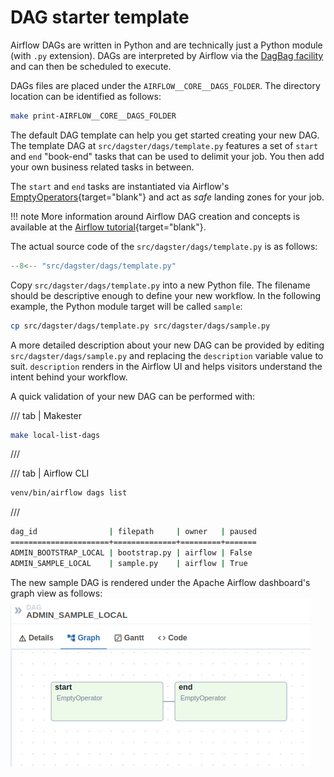 # DAG starter template

Airflow DAGs are written in Python and are technically just a Python module (with `.py` extension). DAGs are interpreted by Airflow via the [DagBag facility](https://airflow.apache.org/docs/stable/_modules/airflow/models/dagbag.html#DagBag) and can then be scheduled to execute.

DAGs files are placed under the `AIRFLOW__CORE__DAGS_FOLDER`. The directory location can be identified as follows:
``` sh
make print-AIRFLOW__CORE__DAGS_FOLDER
```

The default DAG template can help you get started creating your new DAG. The template DAG at `src/dagster/dags/template.py` features a set of `start` and `end` "book-end" tasks that can be used to delimit your job. You then add your own business related tasks in between.

The `start` and `end` tasks are instantiated via Airflow's [EmptyOperators](https://airflow.apache.org/docs/apache-airflow/stable/_api/airflow/operators/empty/index.html#module-airflow.operators.empty){target="blank"} and act as _safe_ landing zones for your job.

!!! note
    More information around Airflow DAG creation and concepts is available at the [Airflow tutorial](https://airflow.apache.org/docs/stable/tutorial.html){target="blank"}.

The actual source code of the `src/dagster/dags/template.py` is as follows:
``` python title="src/dagster/dags/template.py"
--8<-- "src/dagster/dags/template.py"
```

Copy `src/dagster/dags/template.py` into a new Python file. The filename should be descriptive enough to define your new workflow. In the following example, the Python module target will be called `sample`:
``` sh
cp src/dagster/dags/template.py src/dagster/dags/sample.py
```

A more detailed description about your new DAG can be provided by editing `src/dagster/dags/sample.py` and replacing the `description` variable value to suit. `description` renders in the Airflow UI and helps visitors understand the intent behind your workflow.

A quick validation of your new DAG can be performed with:

/// tab | Makester
``` sh
make local-list-dags
```
///

/// tab | Airflow CLI
``` sh
venv/bin/airflow dags list
```
///

``` sh title="Valid DAGs under the current runtime context."
dag_id                | filepath     | owner   | paused
======================+==============+=========+=======
ADMIN_BOOTSTRAP_LOCAL | bootstrap.py | airflow | False
ADMIN_SAMPLE_LOCAL    | sample.py    | airflow | True
```

The new sample DAG is rendered under the Apache Airflow dashboard's graph view as follows:
![New sample DAG in Apache Airflow dashboard graph view](../../assets/images/sample_dag.png)
